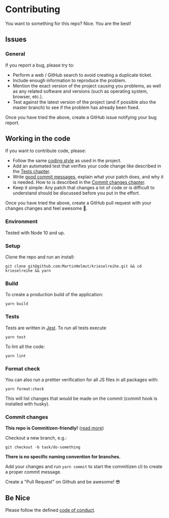 # Contributing

You want to something for this repo? Nice. You are the best!

## Issues

### General

If you report a bug, please try to:

- Perform a web / GitHub search to avoid creating a duplicate ticket.
- Include enough information to reproduce the problem.
- Mention the exact version of the project causing you problems, as well as any related software and versions (such as operating system, browser, etc.).
- Test against the latest version of the project (and if possible also the master branch) to see if the problem has already been fixed.

Once you have tried the above, create a GitHub issue notifying your bug report.

## Working in the code

If you want to contribute code, please:

- Follow the same [coding style](#format-check) as used in the project.
- Add an automated test that verifies your code change like described in the [Tests chapter](#tests).
- Write [good commit messages](http://tbaggery.com/2008/04/19/a-note-about-git-commit-messages.html), explain what your patch does, and why it is needed. How to is described in the [Commit changes chapter](#commit-changes).
- Keep it simple: Any patch that changes a lot of code or is difficult to understand should be discussed before you put in the effort.

Once you have tried the above, create a GitHub pull request with your changes changes and feel awesome 🎉.

### Environment

Tested with Node 10 and up.

### Setup

Clone the repo and run an install:

```shell script
git clone git@github.com:MartinHelmut/krieselreihe.git && cd krieselreihe && yarn
```

### Build

To create a production build of the application:

```shell script
yarn build
```

### Tests

Tests are written in [Jest][jturl]. To run all tests execute

```shell script
yarn test
```

To lint all the code:

```shell script
yarn lint
```

### Format check

You can also run a prettier verification for all JS files in all packages with:

```shell script
yarn format:check
```

This will list changes that would be made on the commit (commit hook is installed with husky).

### Commit changes

**This repo is Commitizen-friendly!** ([read more][czcli])

Checkout a new branch, e.g.:

```shell script
git checkout -b task/do-something
```

**There is no specific naming convention for branches.**

Add your changes and run `yarn commit` to start the commitizen cli to create a proper commit message.

Create a "Pull Request" on Github and be awesome! 😎

## Be Nice

Please follow the defined [code of conduct](CODE_OF_CONDUCT.md).

[czcli]: http://commitizen.github.io/cz-cli/
[svurl]: https://github.com/conventional-changelog/standard-version
[jturl]: https://facebook.github.io/jest/
